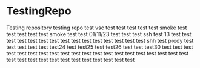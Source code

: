 # TestingRepo
Testing repository
testing repo
test
vsc test
test
test
test test
smoke test
test
test
test
test smoke test
test 01/11/23
test
test 
test ssh
test 13
test
test
test
test
test
test
test
test
test
test
test
test
test
test
test shh
test prody
test
test
test
test
test
test24
test
test25
test
test26
test
test
test30
test
test
test
test
test
test
test
test
test
test
test
test
test
test
test
test
test
test
test
test
test
test
test
test
test
test
test
test
test
test
test
test